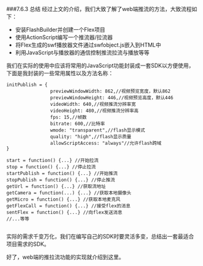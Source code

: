 ###7.6.3 总结
经过上文的介绍，我们大致了解了web端推流的方法，大致流程如下：
- 安装FlashBuilder并创建一个Flex项目
- 使用ActionScript编写一个推流器/拉流器
- 将Flex生成的swf播放器文件通过swfobject.js嵌入到HTML中
- 利用JavaScript与播放器的通信控制推流拉流与播放等等

我们在实际的使用中应该将常用的JavaScript功能封装成一套SDK以方便使用，下面是我封装的一些常用属性以及方法名称：


```
initPublish = {
                previewWindowWidth: 862,//视频预览宽度，默认862
                previewWindowHeight: 446,//视频预览高度，默认446
                videoWidth: 640,//视频推流分辨率宽
                videoHeight: 480,//视频推流分辨率高
                fps: 15,//帧数
                bitrate: 600,//比特率
                wmode: "transparent",//flash显示模式
                quality: "high",//flash显示质量
                allowScriptAccess: "always"//允许flash跨域
}

start = function() {...} //开始拉流
stop = function() {...} //停止拉流
startPublish = function() {...} //开始推流
stopPublish = function() {...} //停止推流
getUrl = function() {...} //获取流地址
getCamera = function(...) {...} //获取本地摄像头
getMicro = function() {...} //获取本地麦克风
getFlexCall = function() {...} //接受flex的消息
sentFlex = function() {...} //向flex发送消息
//...等等
                
```

实际的需求千变万化，我们在编写自己的SDK时要灵活多变，总结出一套最适合项目需求的SDK。

好了，web端的推拉流功能的实现就介绍到这里。